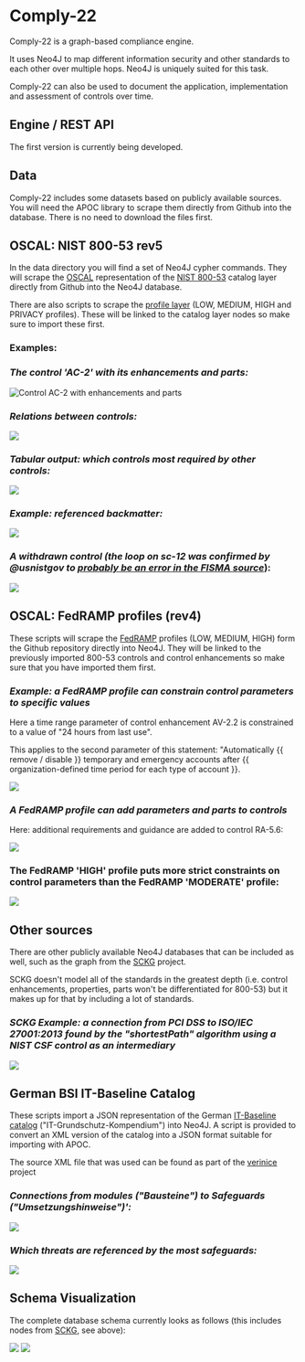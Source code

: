 # Comply-22

Comply-22 is a graph-based compliance engine. 

It uses Neo4J to map different information security and other standards to each other over multiple hops. Neo4J is uniquely suited for this task.

Comply-22 can also be used to document the application, implementation and assessment of controls over time.



## Engine / REST API

The first version is currently being developed.

## Data

Comply-22 includes some datasets based on publicly available sources. You will need the APOC library to scrape them directly from Github into the database. There
is no need to download the files first.

## OSCAL: NIST 800-53 rev5 

In the data directory you will find a set of Neo4J cypher commands. They will scrape the [OSCAL](https://github.com/usnistgov/OSCAL) representation 
of the [NIST 800-53](https://github.com/usnistgov/oscal-content) catalog layer directly from Github 
into the Neo4J database.

There are also scripts to scrape the [profile layer](https://pages.nist.gov/OSCAL/documentation/schema/) (LOW, MEDIUM, HIGH and PRIVACY profiles). These will be linked to the catalog layer nodes so make sure to import these first.

### **Examples:**

### *The control 'AC-2' with its enhancements and parts:*

![Control AC-2 with enhancements and parts](doc/img/ac2-legend.png)

### *Relations between controls:*

![](doc/img/ac-relations.png)

### *Tabular output: which controls most required by other controls:*

![](doc/img/most-required-controls.png)

### *Example: referenced backmatter:*

![](doc/img/referenced-backmatter.png)

### *A withdrawn control (the loop on sc-12 was confirmed by @usnistgov to [probably be an error in the FISMA source](https://github.com/usnistgov/oscal-content/issues/72)*):

![](doc/img/sc-12-loop.png)

## OSCAL: FedRAMP profiles (rev4)

These scripts will scrape the [FedRAMP](https://github.com/GSA/fedramp-automation) profiles (LOW, MEDIUM, HIGH) form the Github repository directly into Neo4J. They will be linked to the previously imported 800-53 controls and control enhancements
so make sure that you have imported them first.

### *Example: a FedRAMP profile can constrain control parameters to specific values*

Here a time range parameter of control enhancement AV-2.2 is constrained to a value of "24 hours from last use". 

This applies to the second parameter of this statement: "Automatically {{ remove / disable }} temporary and emergency accounts after {{ organization-defined time period for each type of account }}.

![](doc/img/fedramp-setparam.png)

### *A FedRAMP profile can add parameters and parts to controls*

Here: additional requirements and guidance are added to control RA-5.6:

![](doc/img/profile-fedramphigh-adds-additional-guidance-to-control.png)

### The FedRAMP 'HIGH' profile puts more strict constraints on control parameters than the FedRAMP 'MODERATE' profile:

![](doc/img/fedramp-moderate-vs-high-params-ac-2.png)

## Other sources

There are other publicly available Neo4J databases that can be included as well, such as the graph from the [SCKG](https://gitlab.com/redteam-project/sckg) project.

SCKG doesn't model all of the standards in the greatest depth (i.e. control enhancements, properties, parts won't be differentiated for 800-53) but it makes up for that by including a lot of standards.

### *SCKG Example: a connection from PCI DSS to ISO/IEC 27001:2013 found by the "shortestPath" algorithm using a NIST CSF control as an intermediary*

![](doc/img/pcidss-27001-via-csf.png)

## German BSI IT-Baseline Catalog

These scripts import a JSON representation of the German [IT-Baseline catalog](https://www.bsi.bund.de/EN/Topics/ITGrundschutz/itgrundschutz_node.html) ("IT-Grundschutz-Kompendium") into Neo4J. A script is provided to
convert an XML version of the catalog into a JSON format suitable for importing with APOC.

The source XML file that was used can be found as part of the [verinice](https://github.com/SerNet/verinice) project

### *Connections from modules ("Bausteine") to Safeguards ("Umsetzungshinweise")':*

![](doc/img/baustein-zu-umsetzungshinweis.png)

### *Which threats are referenced by the most safeguards:*

![](doc/img/meist-referenzierte-gefaehrdung.png)

## Schema Visualization

The complete database schema currently looks as follows (this includes nodes from [SCKG](https://gitlab.com/redteam-project/sckg), see above):

![](doc/img/oscal-80053-fedramp-schema.png)
![](doc/img/itbaseline-schema.png)
